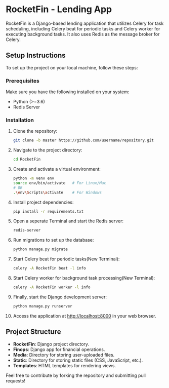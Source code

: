 
# RocketFin - Lending App

RocketFin is a Django-based lending application that utilizes Celery for task scheduling, including Celery beat for periodic tasks and Celery worker for executing background tasks. It also uses Redis as the message broker for Celery.

## Setup Instructions

To set up the project on your local machine, follow these steps:

### Prerequisites

Make sure you have the following installed on your system:

- Python (>=3.6)
- Redis Server

### Installation

1. Clone the repository:
   ```bash
   git clone -b master https://github.com/username/repository.git
   ```

2. Navigate to the project directory:
   ```bash
   cd RocketFin
   ```

3. Create and activate a virtual environment:
   ```bash
   python -m venv env
   source env/bin/activate   # For Linux/Mac
   # OR
   .\env\Scripts\activate    # For Windows
   ```

4. Install project dependencies:
   ```bash
   pip install -r requirements.txt
   ```

5. Open a seperate Terminal and start the Redis server:
   ```bash
   redis-server
   ```

6. Run migrations to set up the database:
   ```bash
   python manage.py migrate
   ```

7. Start Celery beat for periodic tasks(New Terminal):
   ```bash
   celery -A RocketFin beat -l info
   ```

8. Start Celery worker for background task processing(New Terminal):
   ```bash
   celery -A RocketFin worker -l info
   ```

9. Finally, start the Django development server:
   ```bash
   python manage.py runserver
   ```

10. Access the application at [http://localhost:8000](http://localhost:8000) in your web browser.

## Project Structure

- **RocketFin**: Django project directory.
- **Finops**: Django app for financial operations.
- **Media**: Directory for storing user-uploaded files.
- **Static**: Directory for storing static files (CSS, JavaScript, etc.).
- **Templates**: HTML templates for rendering views.


Feel free to contribute by forking the repository and submitting pull requests!

